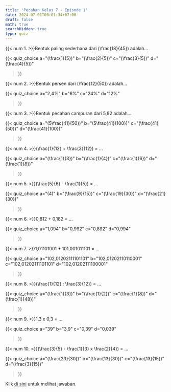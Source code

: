 ```yaml
---
title: 'Pecahan Kelas 7 - Episode 1'
date: 2024-07-01T00:01:34+07:00
draft: false
math: true
searchHidden: true
type: quiz
---
```


{{< num 1. >}}Bentuk paling sederhana dari \(\frac{18}{45}\) adalah...

{{<
quiz_choice
  a="\(\frac{1}{5}\)" 
  b="\(\frac{2}{5}\)"
  c="\(\frac{3}{5}\)"
  d="\(\frac{4}{5}\)"
>}}

{{< num 2. >}}Bentuk persen dari \(\frac{12}{50}\) adalah...

{{<
quiz_choice
  a="2,4%" 
  b="6%"
  c="24%"
  d="12%"
>}}

{{< num 3. >}}Bentuk pecahan campuran dari 5,82 adalah...

{{<
quiz_choice
  a="\(5\frac{41}{50}\)" 
  b="\(5\frac{41}{100}\)"
  c="\(\frac{41}{50}\)"
  d="\(\frac{41}{100}\)"
>}}

{{< num 4. >}}\(\frac{1}{12} + \frac{3}{12}\) = ...

{{<
quiz_choice
  a="\(\frac{1}{3}\)" 
  b="\(\frac{1}{4}\)"
  c="\(\frac{1}{6}\)"
  d="\(\frac{1}{8}\)"
>}}

{{< num 5. >}}\(\frac{5}{6} - \frac{1}{5}\) = ...

{{<
quiz_choice
  a="\(4\)" 
  b="\(\frac{9}{15}\)"
  c="\(\frac{19}{30}\)"
  d="\(\frac{21}{30}\)"
>}}

{{< num 6. >}}0,812 + 0,182 = ...

{{<
quiz_choice
  a="1,094" 
  b="0,992"
  c="0,892"
  d="0,994"
>}}

{{< num 7. >}}1,01101001 + 101,001011101 = ...

{{<
quiz_choice
  a="102,01202111101101" 
  b="102,01202110110001"
  c="102,01202111101101"
  d="102,01202111100001"
>}}

{{< num 8. >}}\(\frac{1}{12} : \frac{3}{12}\) = ...

{{<
quiz_choice
  a="\(\frac{1}{3}\)" 
  b="\(\frac{1}{2}\)"
  c="\(\frac{1}{8}\)"
  d="\(\frac{1}{48}\)"
>}}

{{< num 9. >}}1,3 x 0,3 = ...

{{<
quiz_choice
  a="39" 
  b="3,9"
  c="0,39"
  d="0,039"
>}}

{{< num 10. >}}\(\frac{3}{5} - \frac{1}{3} x \frac{2}{4}\) = ...

{{<
quiz_choice
  a="\(\frac{23}{30}\)" 
  b="\(\frac{13}{30}\)"
  c="\(\frac{13}{15}\)"
  d="\(\frac{3}{15}\)"
>}}


Klik [di sini](/id/mahad_answers/7bd6978f-e453-4b37-b920-3a5bb07539fb/) untuk melihat jawaban.
